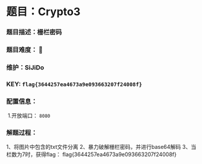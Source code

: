 # 题目：Crypto3

### 题目描述：栅栏密码

### 题目难度： 🌟

### 维护：SiJiDo

### KEY: `flag{3644257ea4673a9e093663207f24008f}`

### 配置信息： 

​	1.开放端口： `8080`

### 解题过程：

1、将图片中包含的txt文件分离
2、暴力破解栅栏密码，并进行base64解码
3、当栏数为7时，获得flag：
flag{3644257ea4673a9e093663207f24008f}